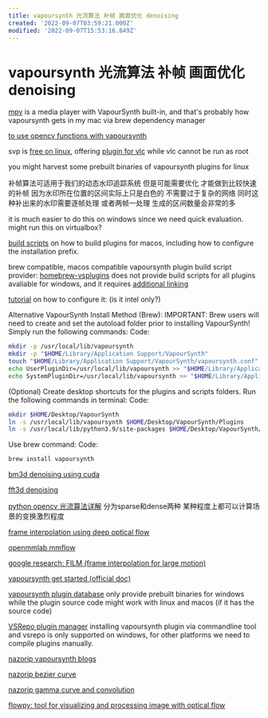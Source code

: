 ```yaml
---
title: vapoursynth 光流算法 补帧 画面优化 denoising
created: '2022-09-07T03:59:21.000Z'
modified: '2022-09-07T15:53:16.849Z'
---
```


# vapoursynth 光流算法 补帧 画面优化 denoising

[mpv](https://github.com/stax76/mpv.net) is a media player with VapourSynth built-in, and that's probably how vapoursynth gets in my mac via brew dependency manager

[](https://github.com/UniversalAl/view)
[to use opencv functions with vapoursynth](https://github.com/WolframRhodium/muvsfunc/wiki/OpenCV-Python-for-VapourSynth)

svp is [free on linux](https://www.svp-team.com/zh/get/#), offering [plugin for vlc](https://www.svp-team.com/wiki/SVP:VLC#Using_SVP_in_VLC) while vlc cannot be run as root

you might harvest some prebuilt binaries of vapoursynth plugins for linux

补帧算法可适用于我们的动态水印追踪系统 但是可能需要优化 才能做到比较快速的补帧 因为水印所在位置的区间实际上只是白色的 不需要过于复杂的网络 同时这种补出来的水印需要逐帧处理 或者两帧一处理 生成的区间数量会非常的多

it is much easier to do this on windows since we need quick evaluation. might run this on virtualbox?

[build scripts](https://github.com/Bl4Cc4t/homebrew-vsplugins/tree/master/Formula) on how to build plugins for macos, including how to configure the installation prefix.

brew compatible, macos compatible vapoursynth plugin build script provider: [homebrew-vsplugins](https://github.com/Bl4Cc4t/homebrew-vsplugins) does not provide build scripts for all plugins avaliable for windows, and it requires [additional linking](https://github.com/Bl4Cc4t/homebrew-vsplugins/blob/master/linkvsp.sh)

[tutorial](https://forum.doom9.org/showthread.php?t=175522) on how to configure it: (is it intel only?)

Alternative VapourSynth Install Method (Brew):
IMPORTANT: Brew users will need to create and set the autoload folder prior to installing VapourSynth! Simply run the following commands:
Code:

```bash
mkdir -p /usr/local/lib/vapoursynth
mkdir -p "$HOME/Library/Application Support/VapourSynth"
touch "$HOME/Library/Application Support/VapourSynth/vapoursynth.conf"
echo UserPluginDir=/usr/local/lib/vapoursynth >> "$HOME/Library/Application Support/VapourSynth/vapoursynth.conf"
echo SystemPluginDir=/usr/local/lib/vapoursynth >> "$HOME/Library/Application Support/VapourSynth/vapoursynth.conf"
```
(Optional) Create desktop shortcuts for the plugins and scripts folders. Run the following commands in terminal:
Code:
```bash
mkdir $HOME/Desktop/VapourSynth
ln -s /usr/local/lib/vapoursynth $HOME/Desktop/VapourSynth/Plugins
ln -s /usr/local/lib/python3.9/site-packages $HOME/Desktop/VapourSynth/Scripts
```
Use brew command:
Code:
```bash
brew install vapoursynth

```

[bm3d denoising using cuda](https://github.com/WolframRhodium/VapourSynth-BM3DCUDA)

[fft3d denoising](https://vsdb.top/plugins/fft3dfilter)

[python opencv 光流算法详解](https://learnopencv.com/optical-flow-in-opencv/) 分为sparse和dense两种 某种程度上都可以计算场景的变换激烈程度

[frame interpolation using deep optical flow](https://github.com/vineeths96/Video-Interpolation-using-Deep-Optical-Flow)

[openmmlab mmflow](https://github.com/open-mmlab/mmflow)

[google research: FILM (frame interpolation for large motion)](https://github.com/google-research/frame-interpolation)

[vapoursynth get started (official doc)](http://www.vapoursynth.com/doc/gettingstarted.html)

[vapoursynth plugin database](http://vsdb.top/) only provide prebuilt binaries for windows while the plugin source code might work with linux and macos (if it has the source code)

[VSRepo plugin manager](https://github.com/vapoursynth/vsrepo) installing vapoursynth plugin via commandline tool and vsrepo is only supported on windows, for other platforms we need to compile plugins manually. 

[nazorip vapoursynth blogs](https://www.nazorip.site/category/Tutorials/)

[nazorip bezier curve](https://nazorip.site/archives/32/)

[nazorip gamma curve and convolution](https://nazorip.site/archives/56/)

[flowpy: tool for visualizing and processing image with optical flow](https://nazorip.site/archives/56/)
